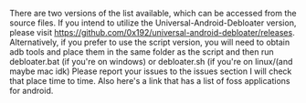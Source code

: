 There are two versions of the list available, which can be accessed from the source files. If you intend to utilize the Universal-Android-Debloater version, please visit https://github.com/0x192/universal-android-debloater/releases. Alternatively, if you prefer to use the script version, you will need to obtain adb tools and place them in the same folder as the script and then run debloater.bat (if you're on windows) or debloater.sh (if you're on linux/(and maybe mac idk)
Please report your issues to the issues section I will check that place time to time.
Also here's a link that has a list of foss applications for android.
